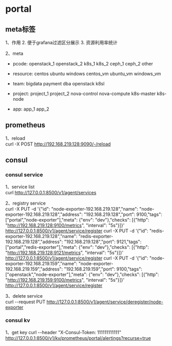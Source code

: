 # portal

## meta标签
1、作用
2. 便于grafana过滤区分展示
3. 资源利用率统计

2、meta
* pcode: openstack_1 openstack_2 k8s_1 k8s_2 ceph_1 ceph_2 other

* resource: centos ubuntu windows centos_vm ubuntu_vm windows_vm

* team: bigdata payment dba openstack k8sl

* project: project_1 project_2 nova-control nova-compute k8s-master k8s-node

* app: app_1 app_2

## prometheus
1、reload  
curl -X POST http://192.168.219.128:9090/-/reload

## consul
### consul service
1、service list  
curl http://127.0.0.1:8500/v1/agent/services

2、registry service  
curl -X PUT -d '{"id": "node-exporter-192.168.219.128","name": "node-exporter-192.168.219.128","address": "192.168.219.128","port": 9100,"tags": ["portal","node-exporter"],"meta": {"env": "dev"},"checks": [{"http": "http://192.168.219.128:9100/metrics", "interval": "5s"}]}'  http://127.0.0.1:8500/v1/agent/service/register
curl -X PUT -d '{"id": "redis-exporter-192.168.219.128","name": "redis-exporter-192.168.219.128","address": "192.168.219.128","port": 9121,"tags": ["portal","redis-exporter"],"meta": {"env": "dev"},"checks": [{"http": "http://192.168.219.128:9121/metrics", "interval": "5s"}]}'  http://127.0.0.1:8500/v1/agent/service/register
curl -X PUT -d '{"id": "node-exporter-192.168.219.159","name": "node-exporter-192.168.219.159","address": "192.168.219.159","port": 9100,"tags": ["openstack","node-exporter"],"meta": {"env": "dev"},"checks": [{"http": "http://192.168.219.159:9100/metrics", "interval": "5s"}]}'  http://127.0.0.1:8500/v1/agent/service/register

3、delete service  
curl --request PUT http://127.0.0.1:8500/v1/agent/service/deregister/node-exporter

### consul kv
1、get key
curl --header "X-Consul-Token: 111111111111" http://127.0.0.1:8500/v1/kv/prometheus/portal/alertings?recurse=true

